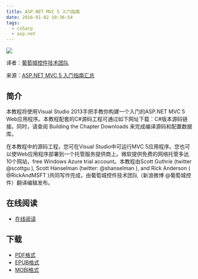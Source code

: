 ```yaml
---
title: ASP.NET MVC 5 入门指南
date: 2016-01-02 10:36:54
tags:
  - csharp
  - asp.net
---
```


![](https://ek8whxe.cloudimg.io/s/width/226/https://www.gitbook.com/cover/book/wizardforcel/aspnet-mvc5-getting-started.jpg)

译者：[葡萄城控件技术团队](http://www.cnblogs.com/powertoolsteam/)

来源：[ASP.NET MVC 5 入门指南汇总](http://www.cnblogs.com/powertoolsteam/p/aspnetmvc5-tutorials-grapecity.html)

<!--more-->

## 简介 ##

本教程将使用Visual Studio 2013手把手教你构建一个入门的ASP.NET MVC 5 Web应用程序。本教程配套的C#源码工程可通过如下网址下载：C#版本源码链接。同时，请查阅 Building the Chapter Downloads 来完成编译源码和配置数据库。

在本教程中的源码工程，您可在Visual Studio中可运行MVC 5应用程序。您也可以使Web应用程序部署到一个托管服务提供商上。微软提供免费的网络托管多达10个网站，free Windows Azure trial account。本教程由Scott Guthrie (twitter @scottgu ), Scott Hanselman (twitter: @shanselman ), and Rick Anderson ( @RickAndMSFT )共同写作完成，由葡萄城控件技术团队（新浪微博 @葡萄城控件）翻译编辑发布。

## 在线阅读 ##

+ [在线阅读](https://www.gitbook.com/book/wizardforcel/aspnet-mvc5-getting-started/details)

## 下载 ##

+ [PDF格式](https://www.gitbook.com/download/pdf/book/wizardforcel/aspnet-mvc5-getting-started)
+ [EPUB格式](https://www.gitbook.com/download/epub/book/wizardforcel/aspnet-mvc5-getting-started)
+ [MOBI格式](https://www.gitbook.com/download/mobi/book/wizardforcel/aspnet-mvc5-getting-started)